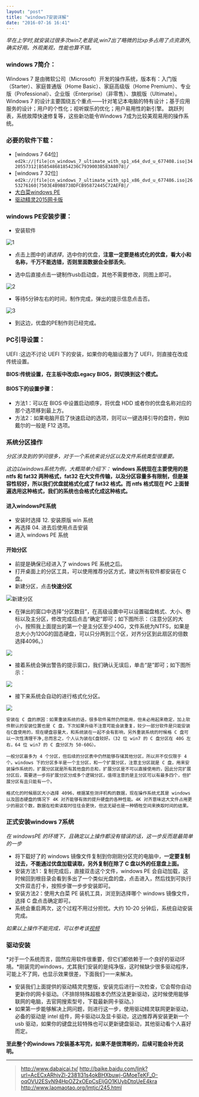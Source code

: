 ```yaml
---
layout: "post"
title: "windows7安装详解"
date: "2016-07-16 16:41"
---
```


*早在上学时,就安装过很多次win7,老是说,win7出了略微的比xp多占用了点资源外,确实好用。外观美观，性能也算不错。*

### windows 7简介：

Windows 7 是由微软公司（Microsoft）开发的操作系统，版本有：入门版（Starter）、家庭普通版（Home Basic）、家庭高级版（Home Premium）、专业版（Professional）、企业版（Enterprise）（非零售）、旗舰版（Ultimate）。Windows 7 的设计主要围绕五个重点——针对笔记本电脑的特有设计；基于应用服务的设计；用户的个性化；视听娱乐的优化；用户易用性的新引擎。 跳跃列表，系统故障快速修复等，这些新功能令Windows 7成为比较美观易用的操作系统。



### 必要的软件下载：

- [windows 7 64位]
`ed2k://|file|cn_windows_7_ultimate_with_sp1_x64_dvd_u_677408.iso|3420557312|B58548681854236C7939003B583A8078|/`
- [windows 7 32位]
`ed2k://|file|cn_windows_7_ultimate_with_sp1_x86_dvd_u_677486.iso|2653276160|7503E4B9B8738DFCB95872445C72AEFB|/`
- [大白菜windows PE](https://pan.baidu.com/s/1o8GRTb0)
- [驱动精灵2015网卡版](https://pan.baidu.com/s/1micuzrE)

<!-- more -->


### windows PE安装步骤：

- 安装软件

![1](https://github.com/noparkinghere/blog.github.io/raw/gh-pages/_post/2016/2016-07-16-windows7%E5%AE%89%E8%A3%85%E8%AF%A6%E8%A7%A3/BaiduShurufa_2016-7-18_10-53-18.png)

- 点击上图中的*请选择*，选中你的优盘，**注意一定要是格式化的优盘，看大小和名称，千万不能选错，否则里面数据会全部丢失**。

- 选中后直接点击一键制作usb启动盘，其他不需要修改，同图上即可。

![2](https://github.com/noparkinghere/blog.github.io/raw/gh-pages/_post/2016/2016-07-16-windows7%E5%AE%89%E8%A3%85%E8%AF%A6%E8%A7%A3/BaiduShurufa_2016-7-18_10-54-24.png)

- 等待5分钟左右的时间，制作完成，弹出的提示信息点击否。

![3](https://github.com/noparkinghere/blog.github.io/raw/gh-pages/_post/2016/2016-07-16-windows7%E5%AE%89%E8%A3%85%E8%AF%A6%E8%A7%A3/BaiduShurufa_2016-7-18_11-23-6.png)

- 到这边，优盘的PE制作则已经完成。




### PC引导设置：

UEFI :这边不讨论 UEFI 下的安装，如果你的电脑设置为了 UEFI，则直接在改成传统设置。

**BIOS:传统设置，在主板中改成Legacy BIOS，则切换到这个模式。**

#### BIOS下的设置步骤：
- 方法1：可以在 BIOS 中设置启动顺序，将优盘 HDD 或者你的优盘名称对应的那个选项移到最上方。
- 方法2：如果电脑开启了快速启动的选项，则可以一键选择引导的盘符，例如戴尔的一般是 F12 选项。



### 系统分区操作

*分区涉及到的学问很多，对于一个系统来说分区以及文件系统类型很重要。*

*这边以windows系统为例，大概简单介绍下：*
**windows 系统现在主要使用的是 ntfs 和 fat32 两种格式，fat32 在大文件传输，以及分区容量多有限制，但是兼容性较好，所以我们优盘就格式化成了 fat32 格式。而 ntfs 格式现在 PC 上面普遍选用这种格式，我们的系统也会格式化成这种格式。**


#### 进入windowsPE系统

- 安装时选择 12. 安装原版 win 系统
- 再选择 04. 进去后使用点击安装
- 进入 windows PE 系统

#### 开始分区

- 前提是确保已经进入了 windows PE 系统之后。
- 打开桌面上的分区工具，可以使用推荐分区方式，建议所有软件都安装在 C 盘。
- 新建分区，点击**快速分区**

![新建分区](https://github.com/noparkinghere/blog.github.io/raw/gh-pages/_post/2016/2016-07-16-windows7%E5%AE%89%E8%A3%85%E8%AF%A6%E8%A7%A3/2-140G4111Z2E6.jpg)

- 在弹出的窗口中选择“分区数目”，在高级设置中可以设置磁盘格式、大小、卷标以及主分区，修改完成后点击“确定”即可；如下图所示：（注意分区的大小，按照我上面提出的第一个是主分区至少40G，文件系统为NTFS，如果是总大小为120G的固态硬盘，可以只分两到三个区，对齐分区到此扇区的倍数选择4096。）

![](https://github.com/noparkinghere/blog.github.io/raw/gh-pages/_post/2016/2016-07-16-windows7%E5%AE%89%E8%A3%85%E8%AF%A6%E8%A7%A3/2-140G411191b25.jpg)
- 接着系统会弹出警告的提示窗口，我们确认无误后，单击“是”即可；如下图所示：

![](https://github.com/noparkinghere/blog.github.io/raw/gh-pages/_post/2016/2016-07-16-windows7%E5%AE%89%E8%A3%85%E8%AF%A6%E8%A7%A3/2-140G411193B09.jpg)
- 接下来系统会自动的进行格式化分区。

![](https://github.com/noparkinghere/blog.github.io/raw/gh-pages/_post/2016/2016-07-16-windows7%E5%AE%89%E8%A3%85%E8%AF%A6%E8%A7%A3/2-140G4111953b7.jpg)


```ssh
安装在 C 盘的原因：如果重装系统的话，很多软件虽然仍然能用，但未必用起来稳定，加上软件默认的安装位置也是 C 盘，下次如果升级不注意可能会装重复，较少一部分软件是只能安装在C盘使用的，现在硬盘容量大，和系统装在一起不会有影响，另外重装系统的时候格 C 盘可以一次性清理干净,总而言之，个人认为装在C盘较好。（32 位 win7 的 C 盘分区在 40G 左右，64 位 win7 的 C 盘分区为 50-60G）。

一般分区最多为 4 个分区，但后续的分区表中仍然能够存储其他分区，所以并不仅仅限于 4 个。windows 下的分区多半是一个主分区，和一个扩展分区，注意主分区就是 C 盘，用来安装操作系统的，扩展分区就是所有其他盘的总和，扩展分区是不可以直接使用的，因此分完扩展分区后，需要进一步将扩展分区分成多个逻辑分区，值得注意的是主分区可以有最多四个，但扩展分区有且只能有一个。

格式化的时候扇区大小选择 4096，根据某些测评机构的数据，现在操作系统尤其是 windows 以及固态硬盘的情况下 4K 对齐能够有效的提升硬盘的各种性能。4K 对齐意味这大文件占用更少的扇区个数，数据在检索读取时往往会更快，但这无疑也是一种牺牲空间来换取时间的结果。
```

### 正式安装windows 7系统

*在 windowsPE 的环境下，且确定以上操作都没有错误的话，这一步反而是最简单的一步*

- 将下载好了的 windows 镜像文件复制到你刚刚分区完的电脑中，**一定要复制过去，不能通过优盘加载读取，另外复制在除了 C 盘以外的任意盘上面。**
- 安装方法1：复制完成后，直接双击这个文件，windows PE 会自动加载，这时候回到根目录会看到多出了一个类似光盘的盘，点击进入，然后找到可执行文件双击打卡，按照步骤一步步安装即可。
- 安装方法2：使用大白菜 PE 装机工具，浏览到选择哪个 windows 镜像文件，选择 C 盘点击确定即可。
- 系统会重启两次，这个过程不用过分担忧。大约 10-20 分钟后，系统自动安装完成。

*如果以上操作不能完成，可以参考该[视频](http://www.dabaicai.tv/videos/2015/0424/941.html)*


### 驱动安装

*对于一个系统而言，固然应用软件很重要，但它们都依赖于一个良好的驱动环境。*刚装完的windows，尤其我们安装的是纯净版，这时候缺少很多驱动程序，可能上不了网，也显示效果很差，下面我们一一来解决。

- 安装我们上面提供的驱动精灵完整版，安装完后进行一次检查，它会帮你自动更新你的网卡驱动。（不排除特殊超极本仍然没法更新驱动，这时候使用能够联网的电脑，去官网搜索型号，下载最新网卡驱动。）
- 如果第一步能够解决上网问题，则进行这一步，使用驱动精灵联网更新驱动，必备的驱动是 intel 组件，网卡驱动以及显卡驱动，这边推荐再安装更新一个 usb 驱动，如果你的键盘比较特殊也可以更新键盘驱动，其他驱动看个人喜好而定。

**至此整个的windows 7安装基本写完，如果不是很清晰的，后续可能会补充说明。**

***
> http://www.dabaicai.tv/
> http://baike.baidu.com/link?url=AcECxARhjvZl-2381l31s4okBHXbuwj-GMoeTeKF_O-oqOVU2ESvN94HpOZ2xOEpCsEljGO1KUybDtqUeE4kra
> http://www.laomaotao.org/lmtjc/245.html
